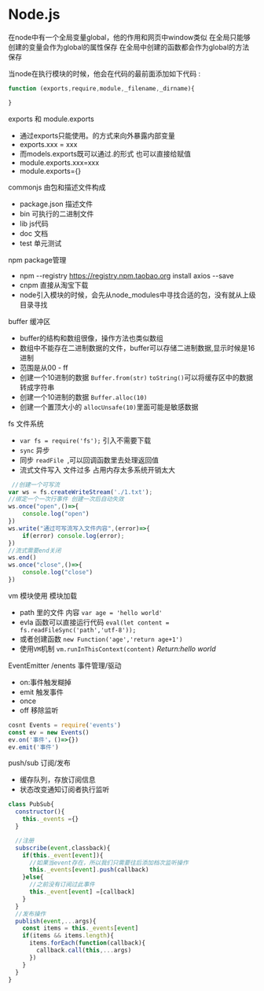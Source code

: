 # Node.js

在node中有一个全局变量global，他的作用和网页中window类似
在全局只能够创建的变量会作为global的属性保存
在全局中创建的函数都会作为global的方法保存

当node在执行模块的时候，他会在代码的最前面添加如下代码 :

```js
function (exports,require,module,_filename,_dirname){

}
```


exports 和 module.exports 
  - 通过exports只能使用。的方式来向外暴露内部变量
  - exports.xxx = xxx
  - 而models.exports既可以通过.的形式 也可以直接给赋值
  - module.exports.xxx=xxx
  - module.exports={}

commonjs 由包和描述文件构成
- package.json 描述文件
- bin 可执行的二进制文件
- lib js代码
- doc 文档
- test 单元测试

npm package管理
- npm --registry https://registry.npm.taobao.org install axios --save
- cnpm 直接从淘宝下载
- node引入模块的时候，会先从node_modules中寻找合适的包，没有就从上级目录寻找


buffer 缓冲区
- buffer的结构和数组很像，操作方法也类似数组
- 数组中不能存在二进制数据的文件，buffer可以存储二进制数据,显示时候是16进制 
- 范围是从00 - ff
- 创建一个10进制的数据 `Buffer.from(str)` `toString()`可以将缓存区中的数据转成字符串
- 创建一个10进制的数据 `Buffer.alloc(10)`
- 创建一个置顶大小的 `allocUnsafe(10)`里面可能是敏感数据

fs 文件系统  
- `var fs = require('fs');` 引入不需要下载
- `sync` 异步
- 同步 `readFile `,可以回调函数里去处理返回值
- 流式文件写入 文件过多 占用内存太多系统开销太大 
```js
 //创建一个可写流 
var ws = fs.createWriteStream('./1.txt');
//绑定一个一次行事件 创建一次后自动失效 
ws.once("open",()=>{
    console.log("open")
})
ws.write("通过可写流写入文件内容",(error)=>{
    if(error) console.log(error); 
})
//流式需要end关闭
ws.end()
ws.once("close",()=>{
    console.log("close")
})
```

vm 模块使用 模块加载
- path 里的文件 内容 `var age = 'hello world'`
- evla 函数可以直接运行代码 `eval(let content = fs.readFileSync('path','utf-8'));`
- 或者创建函数 `new Function('age','return age+1')`
- 使用`VM`机制 `vm.runInThisContext(content)`  _Return:hello world_


EventEmitter /enents 事件管理/驱动
- on:事件触发糊掉 
- emit 触发事件 
- once 
- off 移除监听

```js
cosnt Events = require('events')
const ev = new Events()
ev.on('事件'，()=>{})
ev.emit('事件')
```

push/sub 订阅/发布

- 缓存队列，存放订阅信息
- 状态改变通知订阅者执行监听

```js
class PubSub{
  constructor(){
    this._events ={}
  }

  //注册
  subscribe(event,classback){
    if(this._event[event]){
      //如果当event存在，所以我们只需要往后添加档次监听操作
      this._events[event].push(callback)
    }else{
      //之前没有订阅过此事件
      this._event[event] =[callback]
    }
  }
  //发布操作
  publish(event,...args){
    const items = this._events[event]
    if(items && items.length){
      items.forEach(function(callback){
        callback.call(this,...args)
      })
    }
  }
}
```